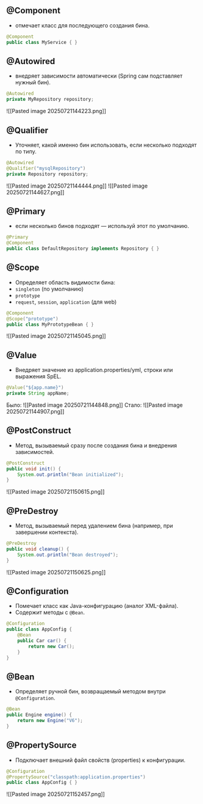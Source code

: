## @Component 
- отмечает класс для последующего создания бина.
```java
@Component
public class MyService { }
```
## @Autowired 
- внедряет зависимости автоматически (Spring сам подставляет нужный бин).
```java
@Autowired
private MyRepository repository;
```
![[Pasted image 20250721144223.png]]
## @Qualifier 
- Уточняет, какой именно бин использовать, если несколько подходят по типу.
```java
@Autowired
@Qualifier("mysqlRepository")
private Repository repository;
```
![[Pasted image 20250721144444.png]]
![[Pasted image 20250721144627.png]]
## @Primary 
- если несколько бинов подходят — используй этот по умолчанию.
```java
@Primary
@Component
public class DefaultRepository implements Repository { }
```
## @Scope 
- Определяет область видимости бина:
- `singleton` (по умолчанию)
- `prototype`
- `request`, `session`, `application` (для web)
```java
@Component
@Scope("prototype")
public class MyPrototypeBean { }
```
![[Pasted image 20250721145045.png]]
## @Value 
- Внедряет значение из application.properties/yml, строки или выражения SpEL.
```java
@Value("${app.name}")
private String appName;
```
Было: ![[Pasted image 20250721144848.png]]
Стало: ![[Pasted image 20250721144907.png]]
## @PostConstruct 
- Метод, вызываемый сразу после создания бина и внедрения зависимостей.
```java
@PostConstruct
public void init() {
    System.out.println("Bean initialized");
}
```
![[Pasted image 20250721150615.png]]
## @PreDestroy 
- Метод, вызываемый перед удалением бина (например, при завершении контекста).
```java
@PreDestroy
public void cleanup() {
    System.out.println("Bean destroyed");
}
```
![[Pasted image 20250721150625.png]]
## @Configuration 
- Помечает класс как Java-конфигурацию (аналог XML-файла).
- Содержит методы с `@Bean`.
```java
@Configuration
public class AppConfig {
    @Bean
    public Car car() {
        return new Car();
    }
}
```
## @Bean 
- Определяет ручной бин, возвращаемый методом внутри `@Configuration`.
```java
@Bean
public Engine engine() {
    return new Engine("V6");
}
```
## @PropertySource 
- Подключает внешний файл свойств (properties) к конфигурации.
```java
@Configuration
@PropertySource("classpath:application.properties")
public class AppConfig { }
```
![[Pasted image 20250721152457.png]]